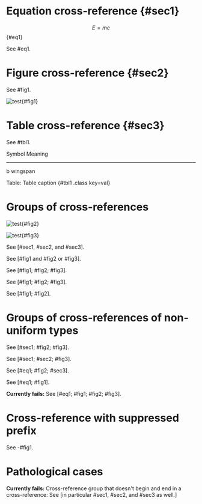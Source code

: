 # Equation cross-reference {#sec1}

$$E=mc$${#eq1}

See #eq1.


# Figure cross-reference {#sec2}

See #fig1.

![test](fig1.jpg){#fig1}


# Table cross-reference {#sec3}

See #tbl1.

Symbol    Meaning
--------  --------
b         wingspan

Table: Table caption {#tbl1 .class key=val}


# Groups of cross-references

![test](fig2.jpg){#fig2}

![test](fig3.jpg){#fig3}

See [#sec1, #sec2, and #sec3].

See [#fig1 and #fig2 or #fig3].

See [#fig1; #fig2; #fig3].

See [#fig1\; #fig2\; #fig3].

See [#fig1; #fig2].


# Groups of cross-references of non-uniform types

See [#sec1; #fig2; #fig3].

See [#sec1; #sec2; #fig3].

See [#eq1; #fig2; #sec3].

See [#eq1; #fig1].

**Currently fails:**
See [#eq1; #fig1; #fig2; #fig3].


# Cross-reference with suppressed prefix

See -#fig1.


# Pathological cases

**Currently fails:**
Cross-reference group that doesn't begin and end in a cross-reference: See [in particular #sec1, #sec2, and #sec3 as well.]
